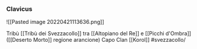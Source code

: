 ### Clavicus
![[Pasted image 20220421113636.png]]


Tribù [[Tribù dei Svezzacollo]] tra [[Altopiano del Re]] e [[Picchi d'Ombra]]
([[Deserto Morto]] regione arancione)
Capo Clan [[Korol]]
#svezzacollo/
